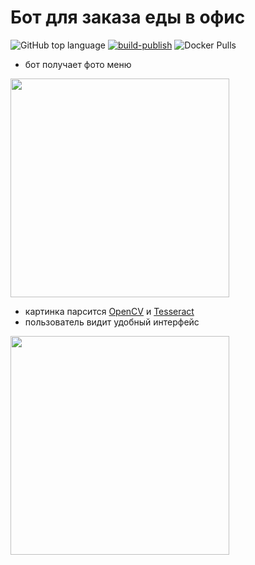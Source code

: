 # Бот для заказа еды в офис

![GitHub top language](https://img.shields.io/github/languages/top/pischule/yummy-bot) [![build-publish](https://github.com/pischule/yummy-bot/actions/workflows/docker-build-publish.yml/badge.svg)](https://github.com/pischule/yummy-bot/actions/workflows/docker-build-publish.yml) ![Docker Pulls](https://img.shields.io/docker/pulls/pischule/yummy-bot)

- бот получает фото меню
 <img src="https://user-images.githubusercontent.com/41614960/160286923-fdb716c2-b2a9-4ac1-9682-411e31dc384d.jpeg" width="350">

- картинка парсится [OpenCV](https://opencv.org/) и [Tesseract](https://github.com/tesseract-ocr/tesseract)
- пользователь видит удобный интерфейс
 <img src="https://user-images.githubusercontent.com/41614960/160286753-e905577e-4f81-47e8-b4be-0d1777f49eb5.jpg" width="350">
